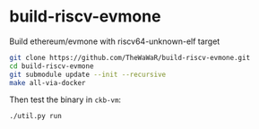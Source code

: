 # build-riscv-evmone
Build ethereum/evmone with riscv64-unknown-elf target

``` bash
git clone https://github.com/TheWaWaR/build-riscv-evmone.git
cd build-riscv-evmone
git submodule update --init --recursive
make all-via-docker
```

Then test the binary in `ckb-vm`:
``` bash
./util.py run
```
